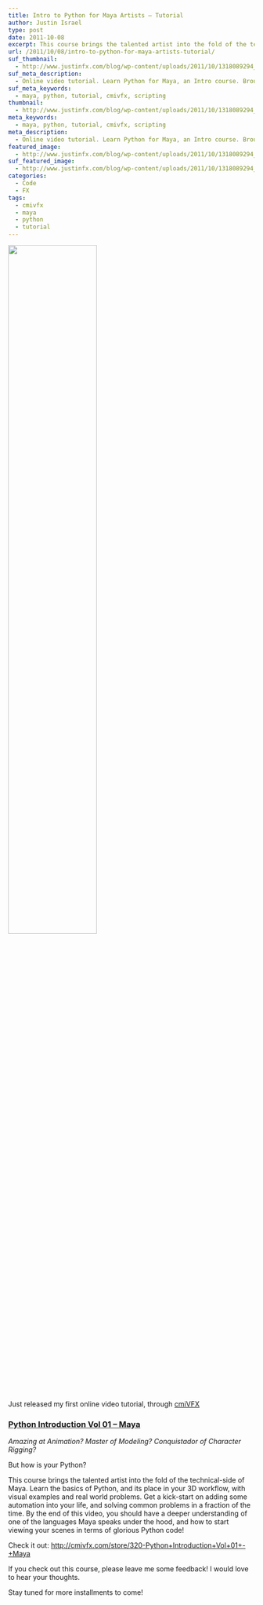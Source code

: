 ```yaml
---
title: Intro to Python for Maya Artists – Tutorial
author: Justin Israel
type: post
date: 2011-10-08
excerpt: This course brings the talented artist into the fold of the technical-side of Maya. Learn the basics of Python, and its place in your 3D workflow, with visual examples and real world problems. Get a kick-start on adding some automation into your life, and solving common problems in a fraction of the time. By the end of this video, you should have a deeper understanding of one of the languages Maya speaks under the hood...
url: /2011/10/08/intro-to-python-for-maya-artists-tutorial/
suf_thumbnail:
  - http://www.justinfx.com/blog/wp-content/uploads/2011/10/1318089294_Python_Background_master.jpg
suf_meta_description:
  - Online video tutorial. Learn Python for Maya, an Intro course. Brought to you by Justin Israel and cmiVFX.com
suf_meta_keywords:
  - maya, python, tutorial, cmivfx, scripting
thumbnail:
  - http://www.justinfx.com/blog/wp-content/uploads/2011/10/1318089294_Python_Background_master.jpg
meta_keywords:
  - maya, python, tutorial, cmivfx, scripting
meta_description:
  - Online video tutorial. Learn Python for Maya, an Intro course. Brought to you by Justin Israel and cmiVFX.com
featured_image:
  - http://www.justinfx.com/blog/wp-content/uploads/2011/10/1318089294_Python_Background_master.jpg
suf_featured_image:
  - http://www.justinfx.com/blog/wp-content/uploads/2011/10/1318089294_Python_Background_master.jpg
categories:
  - Code
  - FX
tags:
  - cmivfx
  - maya
  - python
  - tutorial
---
```

[<img class="alignnone" alt="" src="/wp-content/uploads/2011/10/1318089294_Python_Background_master.jpg" width="60%" height="60%" />](http://cmivfx.com/store/320-Python+Introduction+Vol+01+-+Maya)

Just released my first online video tutorial, through [cmiVFX](http://www.cmivfx.com)

### [Python Introduction Vol 01 &#8211; Maya](http://cmivfx.com/store/320-Python+Introduction+Vol+01+-+Maya)

_Amazing at Animation? Master of Modeling? Conquistador of Character Rigging?_

But how is your Python?

This course brings the talented artist into the fold of the technical-side of Maya. Learn the basics of Python, and its place in your 3D workflow, with visual examples and real world problems. Get a kick-start on adding some automation into your life, and solving common problems in a fraction of the time. By the end of this video, you should have a deeper understanding of one of the languages Maya speaks under the hood, and how to start viewing your scenes in terms of glorious Python code!

Check it out: <http://cmivfx.com/store/320-Python+Introduction+Vol+01+-+Maya>



If you check out this course, please leave me some feedback! I would love to hear your thoughts.
  
Stay tuned for more installments to come!
